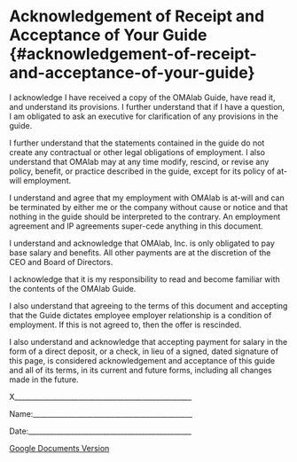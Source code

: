 # Acknowledgement of Receipt and Acceptance of Your Guide {#acknowledgement-of-receipt-and-acceptance-of-your-guide}

I acknowledge I have received a copy of the OMAlab Guide, have read it, and understand its provisions. I further understand that if I have a question, I am obligated to ask an executive for clarification of any provisions in the guide.

I further understand that the statements contained in the guide do not create any contractual or other legal obligations of employment. I also understand that OMAlab may at any time modify, rescind, or revise any policy, benefit, or practice described in the guide, except for its policy of at-will employment.

I understand and agree that my employment with OMAlab is at-will and can be terminated by either me or the company without cause or notice and that nothing in the guide should be interpreted to the contrary.  An employment agreement and IP agreements super-cede anything in this document.

I understand and acknowledge that OMAlab, Inc. is only obligated to pay base salary and benefits. All other payments are at the discretion of the CEO and Board of Directors.

I acknowledge that it is my responsibility to read and become familiar with the contents of the OMAlab Guide.

I also understand that agreeing to the terms of this document and accepting that the Guide dictates employee employer relationship is a condition of employment. If this is not agreed to, then the offer is rescinded.

I also understand and acknowledge that accepting payment for salary in the form of a direct deposit, or a check, in lieu of a signed, dated signature of this page, is considered acknowledgement and acceptance of this guide and all of its terms, in its current and future forms, including all changes made in the future.

X\_\_\_\_\_\_\_\_\_\_\_\_\_\_\_\_\_\_\_\_\_\_\_\_\_\_\_\_\_\_\_\_\_\_\_\_\_\_\_\_\_\_\_\_\_\_\_\_\_\_

Name:\_\_\_\_\_\_\_\_\_\_\_\_\_\_\_\_\_\_\_\_\_\_\_\_\_\_\_\_\_\_\_\_\_\_\_\_\_\_\_\_\_\_\_\_\_

Date:\_\_\_\_\_\_\_\_\_\_\_\_\_\_\_\_\_\_\_\_\_\_\_\_\_\_\_\_\_\_\_\_\_\_\_\_\_\_\_\_\_\_\_\_\_\_

[Google Documents Version](https://docs.google.com/document/d/1cGAYvBeOyC7t2xQ3gnhcg8CSsFNozTPjZlI1Btafw3E/edit?usp=sharing)

